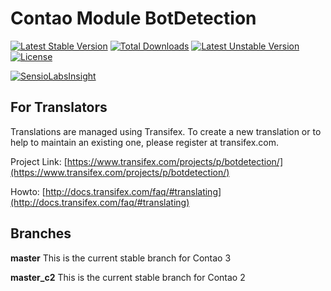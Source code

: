 Contao Module BotDetection 
==========================
[![Latest Stable Version](https://poser.pugx.org/bugbuster/botdetection/v/stable.svg)](https://packagist.org/packages/bugbuster/botdetection) [![Total Downloads](https://poser.pugx.org/bugbuster/botdetection/downloads.svg)](https://packagist.org/packages/bugbuster/botdetection) [![Latest Unstable Version](https://poser.pugx.org/bugbuster/botdetection/v/unstable.svg)](https://packagist.org/packages/bugbuster/botdetection) [![License](https://poser.pugx.org/bugbuster/botdetection/license.svg)](https://packagist.org/packages/bugbuster/botdetection)

[![SensioLabsInsight](https://insight.sensiolabs.com/projects/ee795969-8782-4638-82d4-ab104451e4dc/small.png)](https://insight.sensiolabs.com/projects/ee795969-8782-4638-82d4-ab104451e4dc)

## For Translators
Translations are managed using Transifex. To create a new translation or to help to maintain an existing one, please register at transifex.com.

Project Link: [https://www.transifex.com/projects/p/botdetection/](https://www.transifex.com/projects/p/botdetection/)

Howto: [http://docs.transifex.com/faq/#translating](http://docs.transifex.com/faq/#translating)

## Branches

**master** This is the current stable branch for Contao 3

**master_c2** This is the current stable branch for Contao 2

